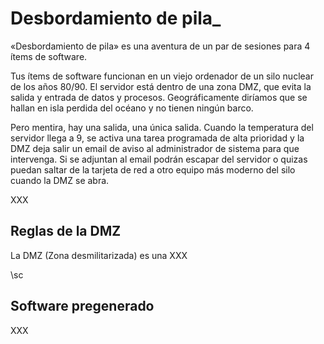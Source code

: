 # Desbordamiento de pila_

«Desbordamiento de pila» es una aventura de un par de sesiones para 4 ítems de software.

Tus ítems de software funcionan en un viejo ordenador de un silo nuclear de los años 80/90. El servidor está dentro de una zona DMZ, que evita la salida y entrada de datos y procesos. Geográficamente diríamos que se hallan en isla perdida del océano y no tienen ningún barco.

Pero mentira, hay una salida, una única salida. Cuando la temperatura del servidor llega a 9, se activa una tarea programada de alta prioridad y la DMZ deja salir un email de aviso al administrador de sistema para que intervenga. Si se adjuntan al email podrán escapar del servidor o quizas puedan saltar de la tarjeta de red a otro equipo más moderno del silo cuando la DMZ se abra.

XXX

## Reglas de la DMZ

La DMZ (Zona desmilitarizada) es una XXX

\sc

## Software pregenerado

XXX
